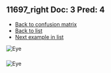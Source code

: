 ## 11697_right Doc: 3 Pred: 4
- [Back to confusion matrix](https://github.com/juliandewit/kaggle_retinopathy/blob/master/matrix.md)
- [Back to list](https://github.com/juliandewit/kaggle_retinopathy/blob/master/lists/34/list.md)
- [Next example in list](https://github.com/juliandewit/kaggle_retinopathy/blob/master/lists/34/11/11889_left.md)

![Eye](https://retinopaty.blob.core.windows.net/size1024/11697_right_3.jpeg)

### 

![Eye]()
